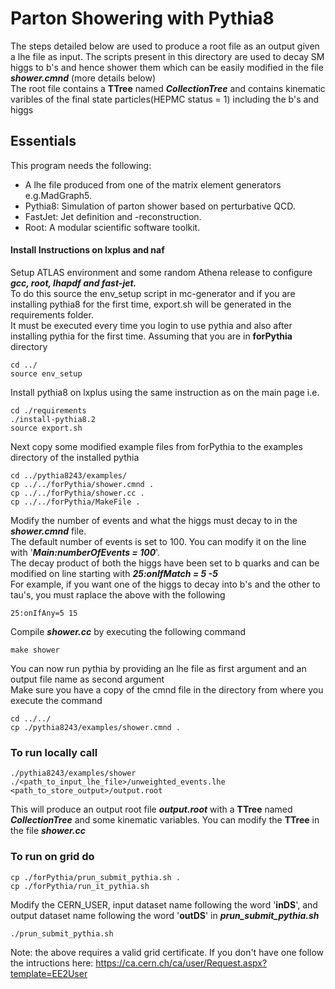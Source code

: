 # Parton Showering with Pythia8

The steps detailed below are used to produce a root file as an output given a lhe file as input.
The scripts present in this directory are used to decay SM higgs to b's and hence shower them which can be easily modified in the file ***shower.cmnd*** (more details below)
<br />The root file contains a **TTree** named ***CollectionTree*** and contains kinematic varibles of the final state particles(HEPMC status = 1)
including the b's and higgs

## Essentials

This program needs the following:

* A lhe file produced from one of the matrix element generators e.g.MadGraph5.
* Pythia8: Simulation of parton shower based on perturbative QCD.
* FastJet: Jet definition and -reconstruction.
* Root: A modular scientific software toolkit.

#### Install Instructions on lxplus and naf

Setup ATLAS environment and some random Athena release to configure ***gcc, root, lhapdf and fast-jet.***
<br /> To do this source the env_setup script in mc-generator and if you are installing pythia8 for the first time, export.sh will be generated in the requirements folder.
<br /> It must be executed every time you login to use pythia and also after installing pythia for the first time. Assuming that you are in **forPythia** directory
```
cd ../
source env_setup
```

Install pythia8 on lxplus using the same instruction as on the main page i.e.
```
cd ./requirements
./install-pythia8.2
source export.sh
```

Next copy some modified example files from forPythia to the examples directory of the installed pythia
```
cd ../pythia8243/examples/
cp ../../forPythia/shower.cmnd .
cp ../../forPythia/shower.cc .
cp ../../forPythia/MakeFile .
```

Modify the number of events and what the higgs must decay to in the ***shower.cmnd*** file.
<br /> The default number of events is set to 100. You can modify it on the line with '***Main:numberOfEvents = 100***'.
<br /> The decay product of both the higgs have been set to b quarks and can be modified on line starting with ***25:onIfMatch = 5 -5***
<br />For example, if you want one of the higgs to decay into b's and the other to tau's, you must raplace the above with the following
```
25:onIfAny=5 15
```

Compile ***shower.cc*** by executing the following command
```
make shower
```

You can now run pythia by providing an lhe file as first argument and an output file name as second argument
<br />Make sure you have a copy of the cmnd file in the directory from where you execute the command
```
cd ../../
cp ./pythia8243/examples/shower.cmnd .
```

### To run locally call 
```
./pythia8243/examples/shower ./<path_to_input_lhe_file>/unweighted_events.lhe <path_to_store_output>/output.root
```
This will produce an output root file ***output.root*** with a **TTree** named ***CollectionTree*** and some kinematic variables. You can modify the **TTree** in the file ***shower.cc***

### To run on grid do
```
cp ./forPythia/prun_submit_pythia.sh .
cp ./forPythia/run_it_pythia.sh
```

Modify the CERN_USER, input dataset name following the word '**inDS**', and output dataset name following the word '**outDS**'  in ***prun_submit_pythia.sh***
```
./prun_submit_pythia.sh
```
Note: the above requires a valid grid certificate. If you don't have one follow the intructions here:
https://ca.cern.ch/ca/user/Request.aspx?template=EE2User

